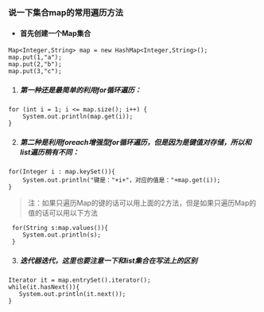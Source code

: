 ### 说一下集合map的常用遍历方法
* #### 首先创建一个Map集合
```
Map<Integer,String> map = new HashMap<Integer,String>();
map.put(1,"a");
map.put(2,"b");
map.put(3,"c");
```
1. ##### 第一种还是最简单的利用for循环遍历：
```
for (int i = 1; i <= map.size(); i++) {
    System.out.println(map.get(i));
}
```
2. ##### 第二种是利用foreach增强型for循环遍历，但是因为是键值对存储，所以和list遍历稍有不同：
```
for(Integer i : map.keySet()){
    System.out.println("键是："+i+"，对应的值是："+map.get(i));
}
```
 > 注：如果只遍历Map的键的话可以用上面的2方法，但是如果只遍历Map的值的话可以用以下方法
 > 
 ``` 
  for(String s:map.values()){
     System.out.println(s);
  }
 ```
 3. ##### 迭代器迭代，这里也要注意一下和list集合在写法上的区别
 ```
Iterator it = map.entrySet().iterator();
while(it.hasNext()){
    System.out.println(it.next());
}
 ```
